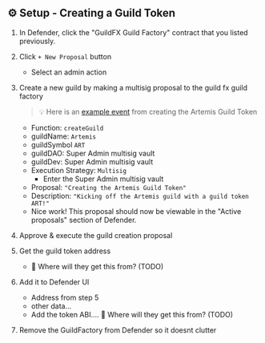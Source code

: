 ## ⚙️ Setup - Creating a Guild Token

1. In Defender, click the "GuildFX Guild Factory" contract that you listed previously.

2. Click `+ New Proposal` button

   - Select an admin action

3. Create a new guild by making a multisig proposal to the guild fx guild factory

   > 💡 Here is an [example event](`https://testnet.bscscan.com/tx/0x4329d9d98cbc7237fd87b2f4df23b5071634294381dc12f9f8c13d9386c2e0ea`) from creating the Artemis Guild Token

   - Function: `createGuild`
   - guildName: `Artemis`
   - guildSymbol `ART`
   - guildDAO: Super Admin multisig vault
   - guildDev: Super Admin multisig vault
   - Execution Strategy: `Multisig`
     - Enter the Super Admin multisig vault
   - Proposal: `"Creating the Artemis Guild Token"`
   - Description: `"Kicking off the Artemis guild with a guild token ART!"`
   - Nice work! This proposal should now be viewable in the "Active proposals" section of Defender.

4. Approve & execute the guild creation proposal

5. Get the guild token address

    - 🚨 Where will they get this from? (TODO)

6. Add it to Defender UI

    - Address from step 5
    - other data...
    - Add the token ABI.... 🚨 Where will they get this from? (TODO)


7. Remove the GuildFactory from Defender so it doesnt clutter